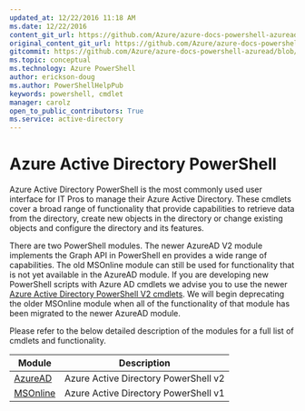 ```yaml
---
updated_at: 12/22/2016 11:18 AM
ms.date: 12/22/2016
content_git_url: https://github.com/Azure/azure-docs-powershell-azuread/blob/master/Azure%20AD%20Cmdlets/index.md
original_content_git_url: https://github.com/Azure/azure-docs-powershell-azuread/blob/master/Azure%20AD%20Cmdlets/index.md
gitcommit: https://github.com/Azure/azure-docs-powershell-azuread/blob/69a74d14b76e6c637fe3fc27adde96a181b165dc/Azure%20AD%20Cmdlets/index.md
ms.topic: conceptual
ms.technology: Azure PowerShell
author: erickson-doug
ms.author: PowerShellHelpPub
keywords: powershell, cmdlet
manager: carolz
open_to_public_contributors: True
ms.service: active-directory
---
```

# Azure Active Directory PowerShell

Azure Active Directory PowerShell is the most commonly used user interface for IT Pros to manage their Azure Active Directory. These cmdlets cover a broad range of functionality that provide capabilities to retrieve data from the directory, create new objects in the directory or change existing objects and configure the directory and its features.

There are two PowerShell modules. The newer AzureAD V2 module implements the Graph API in PowerShell en provides a wide range of capabilities. The old MSOnline module can still be used for functionality that is not yet available in the AzureAD module.
If you are developing new PowerShell scripts with Azure AD cmdlets we advise you to use the newer [Azure Active Directory PowerShell V2 cmdlets](https://docs.microsoft.com/en-us/powershell/azuread/v2/azureactivedirectory). We will begin deprecating the older MSOnline module when all of the functionality of that module has been migrated to the newer AzureAD module.

Please refer to the below detailed description of the modules for a full list of cmdlets and functionality.


Module | Description
------ | -----------
[AzureAD](https://docs.microsoft.com/en-us/powershell/azuread/v2/azureactivedirectory) | Azure Active Directory PowerShell v2
[MSOnline](https://docs.microsoft.com/en-us/powershell/msonline/v1/azureactivedirectory)| Azure Active Directory PowerShell v1

